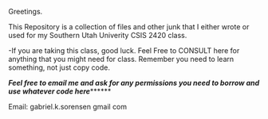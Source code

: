 
Greetings.

This Repository is a collection of files and other junk that I either wrote or used for my Southern Utah Univerity CSIS 2420 class.

-If you are taking this class, good luck. Feel Free to CONSULT here for anything that you might need for class. Remember you need to learn something, not just copy code.



*********Feel free to email me and ask for any permissions you need to borrow and use whatever code here***************

Email: gabriel.k.sorensen <at> gmail <dot> com